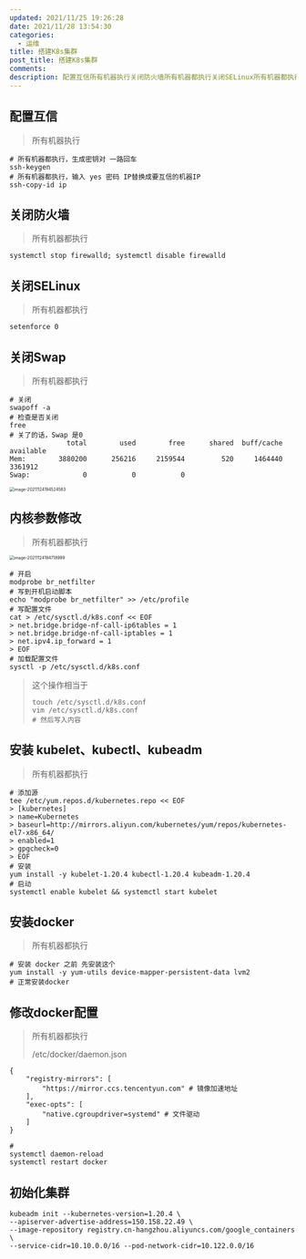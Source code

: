 ```yaml
---
updated: 2021/11/25 19:26:28
date: 2021/11/28 13:54:30
categories: 
  - 运维
title: 搭建K8s集群
post_title: 搭建K8s集群
comments: 
description: 配置互信所有机器执行关闭防火墙所有机器都执行关闭SELinux所有机器都执行关闭Swap所有机器都执行内核参数修改所有机器都执行这个操作相当于安装 kubelet、kubectl、kubeadm所有机器都执行安装docker所有机器都执行修改docker配置所有机器都执行/etc/docker/daemon.json
---
```


## 配置互信

> 所有机器执行

```shell
# 所有机器都执行，生成密钥对 一路回车
ssh-keygen
# 所有机器都执行，输入 yes 密码 IP替换成要互信的机器IP
ssh-copy-id ip
```

## 关闭防火墙

> 所有机器都执行

```shell
systemctl stop firewalld; systemctl disable firewalld
```

## 关闭SELinux

> 所有机器都执行

```shell
setenforce 0
```

## 关闭Swap

> 所有机器都执行

```shell
# 关闭
swapoff -a
# 检查是否关闭
free
# 关了的话，Swap 是0
              total        used        free      shared  buff/cache   available
Mem:        3880200      256216     2159544         520     1464440     3361912
Swap:             0           0           0
```

<img src="https://static.jindll.com/notes/image-20211124194524583.png" alt="image-20211124194524583" style="zoom:50%;" />

## 内核参数修改

> 所有机器都执行

<img src="https://static.jindll.com/notes/image-20211124194718999.png" alt="image-20211124194718999" style="zoom:50%;" />

```shell
# 开启
modprobe br_netfilter
# 写到开机启动脚本
echo "modprobe br_netfilter" >> /etc/profile
# 写配置文件
cat > /etc/sysctl.d/k8s.conf << EOF
> net.bridge.bridge-nf-call-ip6tables = 1
> net.bridge.bridge-nf-call-iptables = 1
> net.ipv4.ip_forward = 1
> EOF
# 加载配置文件
sysctl -p /etc/sysctl.d/k8s.conf
```

> 这个操作相当于
>
> ```shell
> touch /etc/sysctl.d/k8s.conf
> vim /etc/sysctl.d/k8s.conf
> # 然后写入内容
> ```

## 安装 kubelet、kubectl、kubeadm

> 所有机器都执行

```shell
# 添加源
tee /etc/yum.repos.d/kubernetes.repo << EOF
> [kubernetes]
> name=Kubernetes
> baseurl=http://mirrors.aliyun.com/kubernetes/yum/repos/kubernetes-el7-x86_64/
> enabled=1
> gpgcheck=0
> EOF
# 安装
yum install -y kubelet-1.20.4 kubectl-1.20.4 kubeadm-1.20.4
# 启动
systemctl enable kubelet && systemctl start kubelet

```

## 安装docker

> 所有机器都执行

```shell
# 安装 docker 之前 先安装这个
yum install -y yum-utils device-mapper-persistent-data lvm2
# 正常安装docker
```

## 修改docker配置

> 所有机器都执行
>
> /etc/docker/daemon.json

```
{
    "registry-mirrors": [
        "https://mirror.ccs.tencentyun.com" # 镜像加速地址
    ],
    "exec-opts": [
        "native.cgroupdriver=systemd" # 文件驱动
    ]
}
```

```shell
# 
systemctl daemon-reload
systemctl restart docker
```

## 初始化集群

```shell
kubeadm init --kubernetes-version=1.20.4 \
--apiserver-advertise-address=150.158.22.49 \
--image-repository registry.cn-hangzhou.aliyuncs.com/google_containers \
--service-cidr=10.10.0.0/16 --pod-network-cidr=10.122.0.0/16
```


